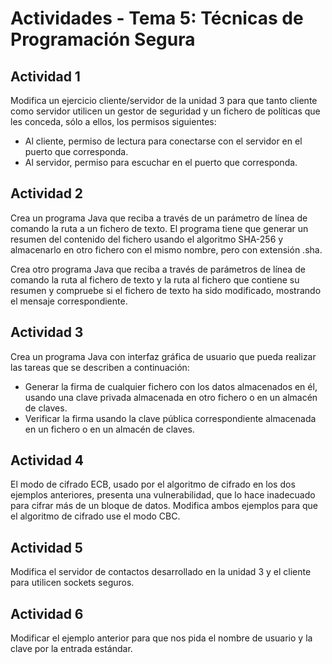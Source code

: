 # Actividades - Tema 5: Técnicas de Programación Segura

## Actividad 1

Modifica un ejercicio cliente/servidor de la unidad 3 para que tanto cliente como servidor utilicen un gestor de seguridad y un fichero de políticas que les conceda, sólo a ellos, los permisos siguientes:

- Al cliente, permiso de lectura para conectarse con el servidor en el puerto que corresponda.
- Al servidor, permiso para escuchar en el puerto que corresponda.

## Actividad 2

Crea un programa Java que reciba a través de un parámetro de línea de comando la ruta a un fichero de texto. El programa tiene que generar un resumen del contenido del fichero usando el algoritmo SHA-256 y almacenarlo en otro fichero con el mismo nombre, pero con extensión .sha.

Crea otro programa Java que reciba a través de parámetros de línea de comando la ruta al fichero de texto y la ruta al fichero que contiene su resumen y compruebe si el fichero de texto ha sido modificado, mostrando el mensaje correspondiente.

## Actividad 3

Crea un programa Java con interfaz gráfica de usuario que pueda realizar las tareas que se describen a continuación:

- Generar la firma de cualquier fichero con los datos almacenados en él, usando una clave privada almacenada en otro fichero o en un almacén de claves.
- Verificar la firma usando la clave pública correspondiente almacenada en un fichero o en un almacén de claves.

## Actividad 4

El modo de cifrado ECB, usado por el algoritmo de cifrado en los dos ejemplos anteriores, presenta una vulnerabilidad, que lo hace inadecuado para cifrar más de un bloque de datos. Modifica ambos ejemplos para que el algoritmo de cifrado use el modo CBC.

## Actividad 5

Modifica el servidor de contactos desarrollado en la unidad 3 y el cliente para utilicen sockets seguros.

## Actividad 6

Modificar el ejemplo anterior para que nos pida el nombre de usuario y la clave por la entrada estándar.